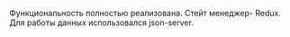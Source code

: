 Функциональность полностью реализована.
Стейт менеджер- Redux.
Для работы данных использовался json-server.
